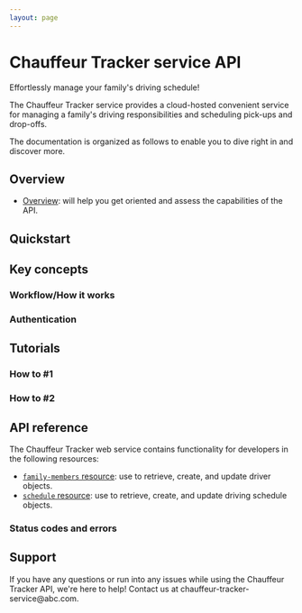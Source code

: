 ```yaml
---
layout: page
---
```


# Chauffeur Tracker service API

Effortlessly manage your family's driving schedule!

The Chauffeur Tracker service provides a cloud-hosted convenient service for managing a family's driving responsibilities and scheduling pick-ups and drop-offs.

The documentation is organized as follows to enable you to dive right in and discover more.

## Overview

* [Overview](get-started/overview.md): will help you get oriented and assess the capabilities of the API.

## Quickstart

## Key concepts

### Workflow/How it works

### Authentication

## Tutorials

### How to #1

### How to #2

## API reference

The Chauffeur Tracker web service contains functionality for developers in the following resources:

* [`family-members` resource](reference/family-members.md): use to retrieve, create, and update driver objects.
* [`schedule` resource](reference/schedule.md): use to retrieve, create, and update driving schedule objects.

### Status codes and errors

## Support

If you have any questions or run into any issues while using the Chauffeur Tracker API, we're here to help!
Contact us at chauffeur-tracker-service\@abc.com.
